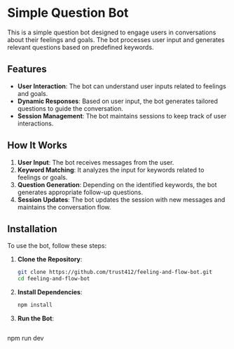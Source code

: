 # Simple Question Bot

This is a simple question bot designed to engage users in conversations about their feelings and goals. The bot processes user input and generates relevant questions based on predefined keywords.

## Features

- **User Interaction**: The bot can understand user inputs related to feelings and goals.
- **Dynamic Responses**: Based on user input, the bot generates tailored questions to guide the conversation.
- **Session Management**: The bot maintains sessions to keep track of user interactions.

## How It Works

1. **User Input**: The bot receives messages from the user.
2. **Keyword Matching**: It analyzes the input for keywords related to feelings or goals.
3. **Question Generation**: Depending on the identified keywords, the bot generates appropriate follow-up questions.
4. **Session Updates**: The bot updates the session with new messages and maintains the conversation flow.

## Installation

To use the bot, follow these steps:

1. **Clone the Repository**:
   ```bash
   git clone https://github.com/trust412/feeling-and-flow-bot.git
   cd feeling-and-flow-bot
   ```

2. **Install Dependencies**:
   ```bash
   npm install
   ```

3. **Run the Bot**:
   ```bash
npm run dev
   ```

